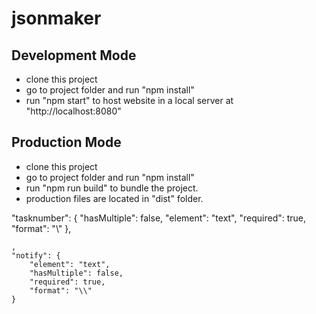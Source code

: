 # jsonmaker #

## Development Mode ##
* clone this project
* go to project folder and run "npm install"
* run "npm start" to host website in a local server at "http://localhost:8080"  

## Production Mode ##
* clone this project
* go to project folder and run "npm install"
* run "npm run build" to bundle the project.
* production files are located in "dist" folder.

"tasknumber": {
        "hasMultiple": false,
        "element": "text",
        "required": true,
        "format": "\\"
    },

    ,
    "notify": {
        "element": "text",
        "hasMultiple": false,
        "required": true,
        "format": "\\"
    }